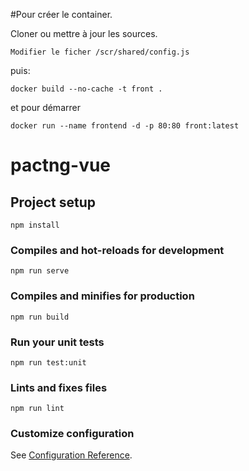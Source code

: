 
#Pour créer le container.

Cloner ou mettre à jour les sources.
```
Modifier le ficher /scr/shared/config.js
```
puis:
```
docker build --no-cache -t front .
```
et pour démarrer
```
docker run --name frontend -d -p 80:80 front:latest
```


# pactng-vue

## Project setup
```
npm install
```

### Compiles and hot-reloads for development
```
npm run serve
```

### Compiles and minifies for production
```
npm run build
```

### Run your unit tests
```
npm run test:unit
```

### Lints and fixes files
```
npm run lint
```

### Customize configuration
See [Configuration Reference](https://cli.vuejs.org/config/).
